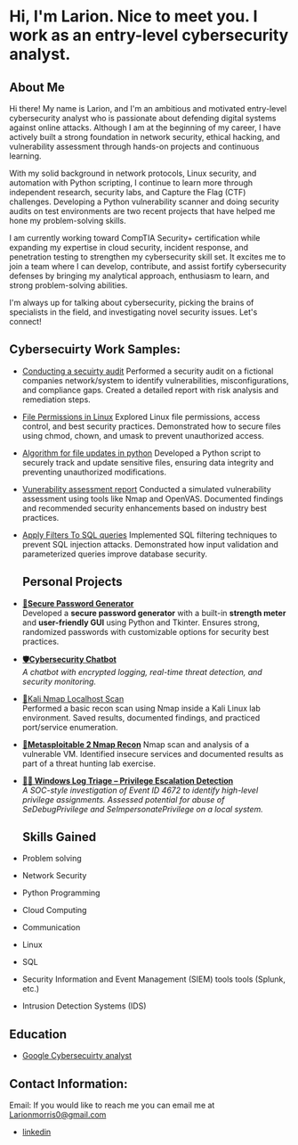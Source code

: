 <h1> Hi, I'm Larion. Nice to meet you. I work as an entry-level cybersecurity analyst. </a> 

<h2> About Me </h2>

Hi there! My name is Larion, and I'm an ambitious and motivated entry-level cybersecurity analyst who is passionate about defending digital systems against online attacks. Although I am at the beginning of my career, I have actively built a strong foundation in network security, ethical hacking, and vulnerability assessment through hands-on projects and continuous learning.

With my solid background in network protocols, Linux security, and automation with Python scripting, I continue to learn more through independent research, security labs, and Capture the Flag (CTF) challenges. Developing a Python vulnerability scanner and doing security audits on test environments are two recent projects that have helped me hone my problem-solving skills.

I am currently working toward CompTIA Security+ certification while expanding my expertise in cloud security, incident response, and penetration testing to strengthen my cybersecurity skill set. It excites me to join a team where I can develop, contribute, and assist fortify cybersecurity defenses by bringing my analytical approach, enthusiasm to learn, and strong problem-solving abilities.

I'm always up for talking about cybersecurity, picking the brains of specialists in the field, and investigating novel security issues. Let's connect!


<h2> Cybersecuirty Work Samples:</h2>

  - [Conducting a secuirty audit](https://docs.google.com/document/d/1JlwYH_2xQorQVHZth_jSQftEXXAhC7sCe9Wk7vXGV4s/edit?usp=sharing) Performed a security audit on a fictional companies network/system to identify vulnerabilities, misconfigurations, and compliance gaps. Created a detailed report with risk analysis and remediation steps.
  - [File Permissions in Linux](https://docs.google.com/document/d/1uZ7Nktnqt3n5AZefyW0Oad4pEJrCblfUN1FRM2wwdJY/edit?usp=sharing)  Explored Linux file permissions, access control, and best security practices. Demonstrated how to secure files using chmod, chown, and umask to prevent unauthorized access.
 - [Algorithm for file updates in python](https://docs.google.com/document/d/1Grop9oDtJv3-nti1HgFyT2KU5Hpeq4SdFUSpCor7wZo/edit?usp=sharing) Developed a Python script to securely track and update sensitive files, ensuring data integrity and preventing unauthorized modifications.
 - [Vunerability assessment report](https://docs.google.com/document/d/1l1WgSuqWw4Y09W6q3CsLbe1dadLK813Cwhiehgo8EHs/edit?usp=sharing) Conducted a simulated vulnerability assessment using tools like Nmap and OpenVAS. Documented findings and recommended security enhancements based on industry best practices.
 - [Apply Filters To SQL queries](https://docs.google.com/document/d/1MnopEqtYSqVxqmNB7tr-zJt2hw20uGOdLsLUO3j7Pk8/edit?usp=sharing) Implemented SQL filtering techniques to prevent SQL injection attacks. Demonstrated how input validation and parameterized queries improve database security.

   <h2> Personal Projects </h2>

- **[🔐Secure Password Generator](https://github.com/Larionm/password-generator)**   
  Developed a **secure password generator** with a built-in **strength meter** and **user-friendly GUI** using Python and Tkinter. Ensures strong, randomized passwords with customizable options for security best practices.
  
- **[🛡️Cybersecurity Chatbot](https://github.com/Larionm/cybersecurity-chatbot)**   
  *A chatbot with encrypted logging, real-time threat detection, and security monitoring.*

- [🔎Kali Nmap Localhost Scan](https://github.com/Larionm/kali-nmap-localhost-scan)  
  Performed a basic recon scan using Nmap inside a Kali Linux lab environment. Saved results, documented findings, and practiced port/service enumeration.

 - **[📡Metasploitable 2 Nmap Recon](https://github.com/Larionm/metasploitable-nmap-recon/tree/main)**
   Nmap scan and analysis of a vulnerable VM. Identified insecure services and documented results as part of a threat hunting lab exercise.

- **[🕵️‍♂️ Windows Log Triage – Privilege Escalation Detection](https://github.com/Larionm/windows-log-analysis-soc-triage)**  
*A SOC-style investigation of Event ID 4672 to identify high-level privilege assignments. Assessed potential for abuse of SeDebugPrivilege and SeImpersonatePrivilege on a local system.*









  <h2> Skills Gained </h2>

- Problem solving
- Network Security
- Python Programming
- Cloud Computing
- Communication
- Linux
- SQL
- Security Information and Event Management (SIEM) tools tools (Splunk, etc.)
- Intrusion Detection Systems (IDS)

 <h2> Education </h2>

- [Google Cybersecuirty analyst](https://coursera.org/share/e616881e9318fa1c312fc9ba968f8df9)

<h2>  Contact Information:</h2>

Email: If you would like to reach me you can email me at Larionmorris0@gmail.com

- [linkedin](https://www.linkedin.com/in/larion-morris-382644260/)


